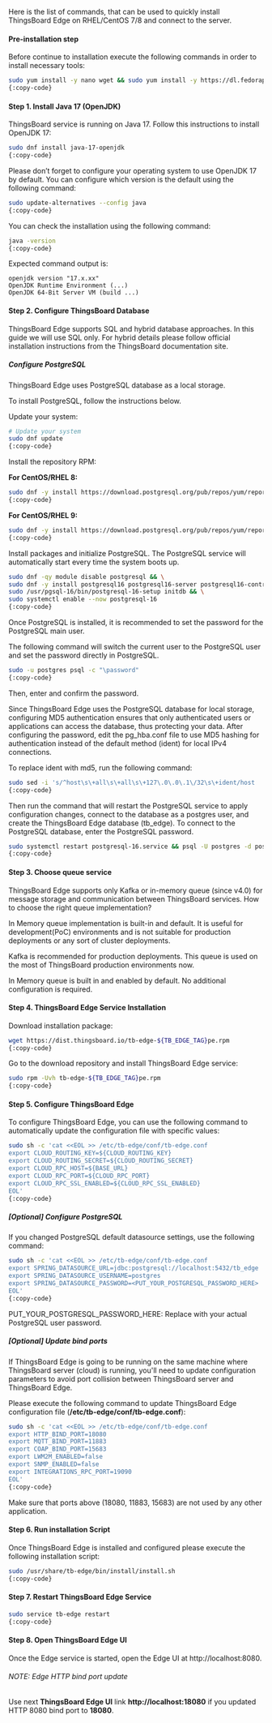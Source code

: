 Here is the list of commands, that can be used to quickly install ThingsBoard Edge on RHEL/CentOS 7/8 and connect to the server.

#### Pre-installation step
Before continue to installation execute the following commands in order to install necessary tools:

```bash
sudo yum install -y nano wget && sudo yum install -y https://dl.fedoraproject.org/pub/epel/epel-release-latest-7.noarch.rpm
{:copy-code}
```

#### Step 1. Install Java 17 (OpenJDK)
ThingsBoard service is running on Java 17. Follow this instructions to install OpenJDK 17:

```bash
sudo dnf install java-17-openjdk
{:copy-code}
```

Please don’t forget to configure your operating system to use OpenJDK 17 by default. 
You can configure which version is the default using the following command:

```bash
sudo update-alternatives --config java
{:copy-code}
```

You can check the installation using the following command:

```bash
java -version
{:copy-code}
```

Expected command output is:

```text
openjdk version "17.x.xx"
OpenJDK Runtime Environment (...)
OpenJDK 64-Bit Server VM (build ...)
```

#### Step 2. Configure ThingsBoard Database
ThingsBoard Edge supports SQL and hybrid database approaches.
In this guide we will use SQL only.
For hybrid details please follow official installation instructions from the ThingsBoard documentation site.


##### Configure PostgreSQL
ThingsBoard Edge uses PostgreSQL database as a local storage.

To install PostgreSQL, follow the instructions below.

Update your system:

```bash
# Update your system
sudo dnf update
{:copy-code}
```

Install the repository RPM:

**For CentOS/RHEL 8:**

```bash
sudo dnf -y install https://download.postgresql.org/pub/repos/yum/reporpms/EL-8-x86_64/pgdg-redhat-repo-latest.noarch.rpm
{:copy-code}
```

**For CentOS/RHEL 9:**

```bash
sudo dnf -y install https://download.postgresql.org/pub/repos/yum/reporpms/EL-9-x86_64/pgdg-redhat-repo-latest.noarch.rpm
{:copy-code}
```

Install packages and initialize PostgreSQL. The PostgreSQL service will automatically start every time the system boots up.

```bash
sudo dnf -qy module disable postgresql && \
sudo dnf -y install postgresql16 postgresql16-server postgresql16-contrib && \
sudo /usr/pgsql-16/bin/postgresql-16-setup initdb && \
sudo systemctl enable --now postgresql-16
{:copy-code}
```

Once PostgreSQL is installed, it is recommended to set the password for the PostgreSQL main user.

The following command will switch the current user to the PostgreSQL user and set the password directly in PostgreSQL.

```bash
sudo -u postgres psql -c "\password"
{:copy-code}
```

Then, enter and confirm the password.

Since ThingsBoard Edge uses the PostgreSQL database for local storage, configuring MD5 authentication ensures that only authenticated users or applications can access the database, thus protecting your data. 
After configuring the password, edit the pg_hba.conf file to use MD5 hashing for authentication instead of the default method (ident) for local IPv4 connections.

To replace ident with md5, run the following command:

```bash
sudo sed -i 's/^host\s\+all\s\+all\s\+127\.0\.0\.1\/32\s\+ident/host    all             all             127.0.0.1\/32            md5/' /var/lib/pgsql/16/data/pg_hba.conf
{:copy-code}
```

Then run the command that will restart the PostgreSQL service to apply configuration changes, connect to the database as a postgres user, and create the ThingsBoard Edge database (tb_edge). To connect to the PostgreSQL database, enter the PostgreSQL password.

```bash
sudo systemctl restart postgresql-16.service && psql -U postgres -d postgres -h 127.0.0.1 -W -c "CREATE DATABASE tb_edge;"
{:copy-code}
```

#### Step 3. Choose queue service

ThingsBoard Edge supports only Kafka or in-memory queue (since v4.0) for message storage and communication between ThingsBoard services.
How to choose the right queue implementation?

In Memory queue implementation is built-in and default. It is useful for development(PoC) environments and is not suitable for production deployments or any sort of cluster deployments.

Kafka is recommended for production deployments. This queue is used on the most of ThingsBoard production environments now.

In Memory queue is built in and enabled by default. No additional configuration is required.

#### Step 4. ThingsBoard Edge Service Installation
Download installation package:

```bash
wget https://dist.thingsboard.io/tb-edge-${TB_EDGE_TAG}pe.rpm
{:copy-code}
```

Go to the download repository and install ThingsBoard Edge service:

```bash
sudo rpm -Uvh tb-edge-${TB_EDGE_TAG}pe.rpm
{:copy-code}
```

#### Step 5. Configure ThingsBoard Edge
To configure ThingsBoard Edge, you  can use the following command to automatically update the configuration file with specific values:

```bash
sudo sh -c 'cat <<EOL >> /etc/tb-edge/conf/tb-edge.conf
export CLOUD_ROUTING_KEY=${CLOUD_ROUTING_KEY}
export CLOUD_ROUTING_SECRET=${CLOUD_ROUTING_SECRET}
export CLOUD_RPC_HOST=${BASE_URL}
export CLOUD_RPC_PORT=${CLOUD_RPC_PORT}
export CLOUD_RPC_SSL_ENABLED=${CLOUD_RPC_SSL_ENABLED}
EOL'
{:copy-code}
```

##### [Optional] Configure PostgreSQL
If you changed PostgreSQL default datasource settings, use the following command:

```bash
sudo sh -c 'cat <<EOL >> /etc/tb-edge/conf/tb-edge.conf
export SPRING_DATASOURCE_URL=jdbc:postgresql://localhost:5432/tb_edge
export SPRING_DATASOURCE_USERNAME=postgres
export SPRING_DATASOURCE_PASSWORD=<PUT_YOUR_POSTGRESQL_PASSWORD_HERE>
EOL'
{:copy-code}
```

PUT_YOUR_POSTGRESQL_PASSWORD_HERE: Replace with your actual PostgreSQL user password.

##### [Optional] Update bind ports
If ThingsBoard Edge is going to be running on the same machine where ThingsBoard server (cloud) is running, you'll need to update configuration parameters to avoid port collision between ThingsBoard server and ThingsBoard Edge.

Please execute the following command to update ThingsBoard Edge configuration file (**/etc/tb-edge/conf/tb-edge.conf**):

```bash
sudo sh -c 'cat <<EOL >> /etc/tb-edge/conf/tb-edge.conf
export HTTP_BIND_PORT=18080
export MQTT_BIND_PORT=11883
export COAP_BIND_PORT=15683
export LWM2M_ENABLED=false
export SNMP_ENABLED=false
export INTEGRATIONS_RPC_PORT=19090
EOL'
{:copy-code}
```

Make sure that ports above (18080, 11883, 15683) are not used by any other application.

#### Step 6. Run installation Script
Once ThingsBoard Edge is installed and configured please execute the following installation script:

```bash
sudo /usr/share/tb-edge/bin/install/install.sh
{:copy-code}
```

#### Step 7. Restart ThingsBoard Edge Service

```bash
sudo service tb-edge restart
{:copy-code}
```

#### Step 8. Open ThingsBoard Edge UI

Once the Edge service is started, open the Edge UI at http://localhost:8080.

###### NOTE: Edge HTTP bind port update

Use next **ThingsBoard Edge UI** link **http://localhost:18080** if you updated HTTP 8080 bind port to **18080**.

